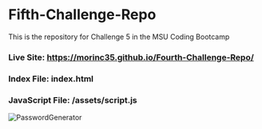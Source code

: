 # Fifth-Challenge-Repo
This is the repository for Challenge 5 in the MSU Coding Bootcamp
### Live Site: https://morinc35.github.io/Fourth-Challenge-Repo/

### Index File: index.html
### JavaScript File: /assets/script.js
![PasswordGenerator](/assets/Ready.PNG)
